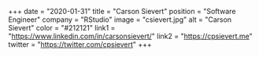 +++ 
date = "2020-01-31" 
title = "Carson Sievert" 
position = "Software Engineer" 
company = "RStudio" 
image = "csievert.jpg" 
alt = "Carson Sievert" 
color = "#212121" 
link1 = "https://www.linkedin.com/in/carsonsievert/" 
link2 = "https://cpsievert.me"
twitter = "https://twitter.com/cpsievert"
+++